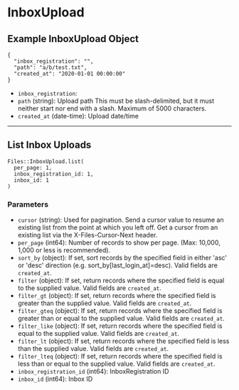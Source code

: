 # InboxUpload

## Example InboxUpload Object

```
{
  "inbox_registration": "",
  "path": "a/b/test.txt",
  "created_at": "2020-01-01 00:00:00"
}
```

* `inbox_registration`: 
* `path` (string): Upload path This must be slash-delimited, but it must neither start nor end with a slash. Maximum of 5000 characters.
* `created_at` (date-time): Upload date/time


---

## List Inbox Uploads

```
Files::InboxUpload.list(
  per_page: 1, 
  inbox_registration_id: 1, 
  inbox_id: 1
)
```

### Parameters

* `cursor` (string): Used for pagination.  Send a cursor value to resume an existing list from the point at which you left off.  Get a cursor from an existing list via the X-Files-Cursor-Next header.
* `per_page` (int64): Number of records to show per page.  (Max: 10,000, 1,000 or less is recommended).
* `sort_by` (object): If set, sort records by the specified field in either 'asc' or 'desc' direction (e.g. sort_by[last_login_at]=desc). Valid fields are `created_at`.
* `filter` (object): If set, return records where the specified field is equal to the supplied value. Valid fields are `created_at`.
* `filter_gt` (object): If set, return records where the specified field is greater than the supplied value. Valid fields are `created_at`.
* `filter_gteq` (object): If set, return records where the specified field is greater than or equal to the supplied value. Valid fields are `created_at`.
* `filter_like` (object): If set, return records where the specified field is equal to the supplied value. Valid fields are `created_at`.
* `filter_lt` (object): If set, return records where the specified field is less than the supplied value. Valid fields are `created_at`.
* `filter_lteq` (object): If set, return records where the specified field is less than or equal to the supplied value. Valid fields are `created_at`.
* `inbox_registration_id` (int64): InboxRegistration ID
* `inbox_id` (int64): Inbox ID

